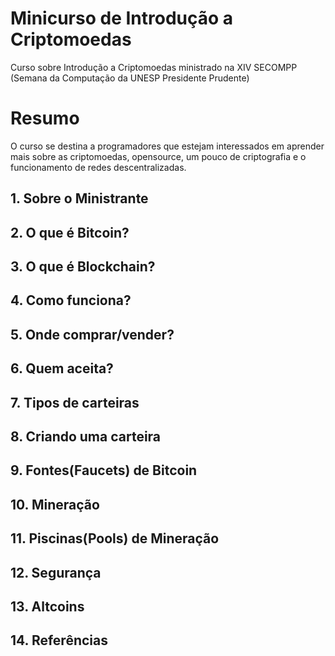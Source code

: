 # Minicurso de Introdução a Criptomoedas

Curso sobre Introdução a Criptomoedas ministrado na XIV SECOMPP (Semana da Computação da UNESP Presidente Prudente)

# Resumo

O curso se destina a programadores que estejam interessados em aprender mais sobre as criptomoedas, opensource, um pouco de criptografia e o funcionamento de redes descentralizadas.

## 1. Sobre o Ministrante

## 2. O que é Bitcoin?

## 3. O que é Blockchain?

## 4. Como funciona?

## 5. Onde comprar/vender?

## 6. Quem aceita?

## 7. Tipos de carteiras

## 8. Criando uma carteira

## 9. Fontes(Faucets) de Bitcoin

## 10. Mineração

## 11. Piscinas(Pools) de Mineração

## 12. Segurança

## 13. Altcoins

## 14. Referências

